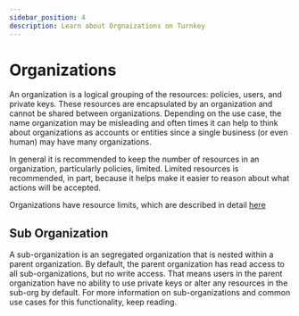 ```yaml
---
sidebar_position: 4
description: Learn about Orgnaizations on Turnkey  
---
```

# Organizations

An organization is a logical grouping of the resources: policies, users, and private keys.  These resources are encapsulated by an organization and cannot be shared between organizations. Depending on the use case, the name organization may be misleading and often times it can help to think about organizations as accounts or entities since a single business (or even human) may have many organizations.

In general it is recommended to keep the number of resources in an organization, particularly policies, limited. Limited resources is recommended, in part, because it helps make it easier to reason about what actions will be accepted.

Organizations have resource limits, which are described in detail [here](https://turnkey.readme.io/docs/faq#bare-there-limits-on-how-many-resources-i-can-create-or-activities-i-can-execute-b)

## Sub Organization

A sub-organization is an segregated organization that is nested within a parent organization. By default, the parent organization has read access to all sub-organizations, but no write access. That means users in the parent organization have no ability to use private keys or alter any resources in the sub-org by default. For more information on sub-organizations and common use cases for this functionality, keep reading.  

